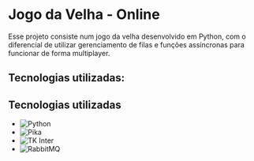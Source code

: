 # Jogo da Velha - Online

Esse projeto consiste num jogo da velha desenvolvido em Python, com o diferencial de utilizar gerenciamento de filas e funções assíncronas para funcionar de forma multiplayer.

## Tecnologias utilizadas:

## Tecnologias utilizadas

- ![Python](https://img.shields.io/badge/Python-blue?logo=python&logoColor=white)
- ![Pika](https://img.shields.io/badge/Pika-3670A0?logo=python&logoColor=white)
- ![TK Inter](https://img.shields.io/badge/TK-Inter-3670A0?logo=python&logoColor=white)
- ![RabbitMQ](https://img.shields.io/badge/RabbitMQ-orange?logo=rabbitmq&logoColor=white)





